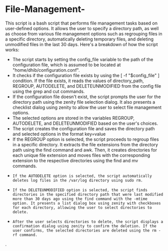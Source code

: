 # File-Management-
This script is a bash script that performs file management tasks based on user-defined options. It allows the user to specify a directory path, as well as choose from various file management options such as regrouping files in a specific directory, automatically deleting temporary files, and deleting unmodified files in the last 30 days.
Here's a breakdown of how the script works:
<ul>
  <li>
        The script starts by setting the config_file variable to the path of the configuration file, which is assumed to be located at "home/dhib/configuration.conf".
  </li>
  <li>
     It checks if the configuration file exists by using the [ -f "$config_file" ] condition. If the file exists, it reads the values of directory_path, REGROUP, AUTODELETE, and DELETEUNMODIFIED from the config file using the grep and cut commands.
  </li>
    <li>
    If the configuration file doesn't exist, the script prompts the user for the directory path using the zenity file selection dialog. It also presents a checklist dialog using zenity to allow the user to select file management options.

  </li>
    <li>
        The selected options are stored in the variables REGROUP, AUTODELETE, and DELETEUNMODIFIED based on the user's choices.
  </li>
    <li>
        The script creates the configuration file and saves the directory path and selected options in the format key=value
  </li>
    <li>
        If the REGROUP option is selected, the script proceeds to regroup files in a specific directory. It extracts the file extensions from the directory path using the find command and awk. Then, it creates directories for each unique file extension and moves files with the corresponding extension to the respective directories using the find and mv commands.
  </li>
    <li>
      
    If the AUTODELETE option is selected, the script automatically deletes log files in the /var/log directory using sudo rm.
  </li>
  
   <li>
     
    If the DELETEUNMODIFIED option is selected, the script finds directories in the specified directory path that were last modified more than 30 days ago using the find command with the -mtime option. It presents a list dialog box using zenity with checkboxes for each directory, allowing the user to select directories to delete.
  </li>
   
   <li>
     
    After the user selects directories to delete, the script displays a confirmation dialog using zenity to confirm the deletion. If the user confirms, the selected directories are deleted using the rm -rf command.
  </li>
</ul>

   

  

  .

  


